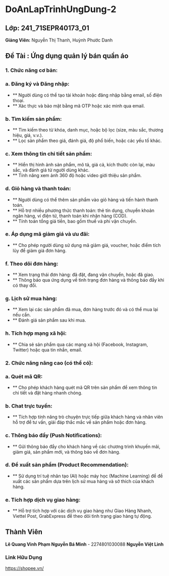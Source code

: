 # DoAnLapTrinhUngDung-2
## Lớp: 241_71SEPR40173_01
**Giảng Viên:** Nguyễn Thị Thanh, Huỳnh Phước Danh

## Đề Tài : Ứng dụng quản lý bán quần áo

### 1. Chức năng cơ bản:
### a. Đăng ký và Đăng nhập:
- ** Người dùng có thể tạo tài khoản hoặc đăng nhập bằng email, số điện thoại.
- ** Xác thực và bảo mật bằng mã OTP hoặc xác minh qua email.
### b. Tìm kiếm sản phẩm:
- ** Tìm kiếm theo từ khóa, danh mục, hoặc bộ lọc (size, màu sắc, thương hiệu, giá, v.v.).
- ** Lọc sản phẩm theo giá, đánh giá, độ phổ biến, hoặc các yếu tố khác.
### c. Xem thông tin chi tiết sản phẩm:
- ** Hiển thị hình ảnh sản phẩm, mô tả, giá cả, kích thước còn lại, màu sắc, và đánh giá từ người dùng khác.
- ** Tính năng xem ảnh 360 độ hoặc video giới thiệu sản phẩm.
### d. Giỏ hàng và thanh toán:
- ** Người dùng có thể thêm sản phẩm vào giỏ hàng và tiến hành thanh toán.
- ** Hỗ trợ nhiều phương thức thanh toán: thẻ tín dụng, chuyển khoản ngân hàng, ví điện tử, thanh toán khi nhận hàng (COD).
- ** Tính toán tổng giá tiền, bao gồm thuế và phí vận chuyển.
### e. Áp dụng mã giảm giá và ưu đãi:
- ** Cho phép người dùng sử dụng mã giảm giá, voucher, hoặc điểm tích lũy để giảm giá đơn hàng.
### f. Theo dõi đơn hàng:
- ** Xem trạng thái đơn hàng: đã đặt, đang vận chuyển, hoặc đã giao.
- ** Thông báo qua ứng dụng về tình trạng đơn hàng và thông báo đẩy khi có thay đổi.
### g. Lịch sử mua hàng:
- ** Xem lại các sản phẩm đã mua, đơn hàng trước đó và có thể mua lại nếu cần.
- ** Đánh giá sản phẩm sau khi mua.
### h. Tích hợp mạng xã hội:
- ** Chia sẻ sản phẩm qua các mạng xã hội (Facebook, Instagram, Twitter) hoặc qua tin nhắn, email.

### 2. Chức năng nâng cao (có thể có):
### a. Quét mã QR:
- ** Cho phép khách hàng quét mã QR trên sản phẩm để xem thông tin chi tiết và đặt hàng nhanh chóng.
### b. Chat trực tuyến:
- ** Tích hợp tính năng trò chuyện trực tiếp giữa khách hàng và nhân viên hỗ trợ để tư vấn, giải đáp thắc mắc về sản phẩm hoặc đơn hàng.
### c. Thông báo đẩy (Push Notifications):
- ** Gửi thông báo đẩy cho khách hàng về các chương trình khuyến mãi, giảm giá, sản phẩm mới, và thông báo về đơn hàng.
### d. Đề xuất sản phẩm (Product Recommendation):
- ** Sử dụng trí tuệ nhân tạo (AI) hoặc máy học (Machine Learning) để đề xuất các sản phẩm dựa trên lịch sử mua hàng và sở thích của khách hàng.
### e. Tích hợp dịch vụ giao hàng:
- ** Hỗ trợ tích hợp với các dịch vụ giao hàng như Giao Hàng Nhanh, Viettel Post, GrabExpress để theo dõi tình trạng giao hàng tự động.

## Thành Viên
**Lê Quang Vinh**
**Phạm Nguyễn Bá Minh** - 2274801030088
**Nguyễn Việt Linh**
### Link Hữu Dụng
https://shopee.vn/
